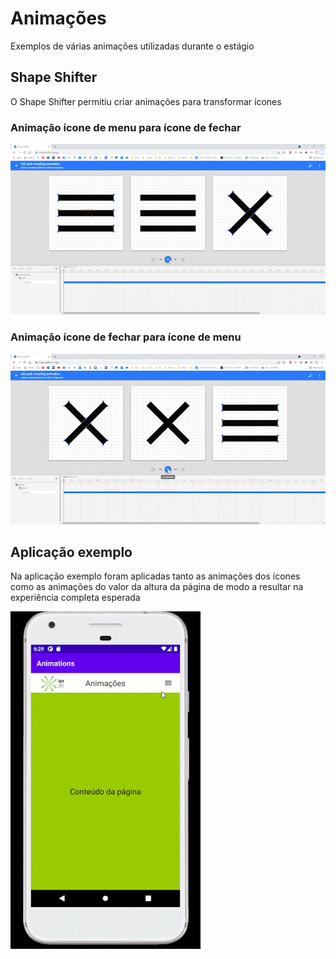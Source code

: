 # Animações

Exemplos de várias animações utilizadas durante o estágio


## Shape Shifter

O Shape Shifter permitiu criar animações para transformar ícones

### Animação ícone de menu para ícone de fechar

<img src="menu_to_close.gif"/>

### Animação ícone de fechar para ícone de menu

<img src="close_to_menu.gif"/>

## Aplicação exemplo

Na aplicação exemplo foram aplicadas tanto as animações dos ícones como as animações do valor da altura da página de modo a resultar na experiência completa esperada

<img src="app_animations.gif"/>